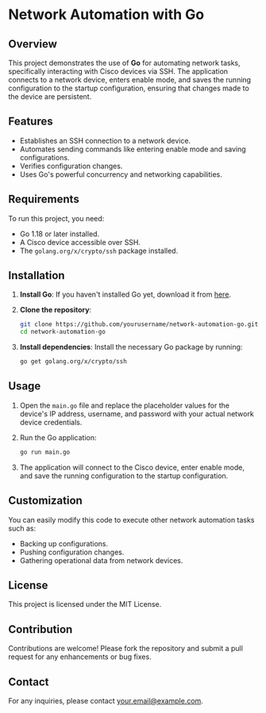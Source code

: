 
# Network Automation with Go

## Overview
This project demonstrates the use of **Go** for automating network tasks, specifically interacting with Cisco devices via SSH. The application connects to a network device, enters enable mode, and saves the running configuration to the startup configuration, ensuring that changes made to the device are persistent.

## Features
- Establishes an SSH connection to a network device.
- Automates sending commands like entering enable mode and saving configurations.
- Verifies configuration changes.
- Uses Go's powerful concurrency and networking capabilities.

## Requirements
To run this project, you need:
- Go 1.18 or later installed.
- A Cisco device accessible over SSH.
- The `golang.org/x/crypto/ssh` package installed.

## Installation

1. **Install Go**:
   If you haven't installed Go yet, download it from [here](https://golang.org/dl/).

2. **Clone the repository**:
   ```bash
   git clone https://github.com/yourusername/network-automation-go.git
   cd network-automation-go
   ```

3. **Install dependencies**:
   Install the necessary Go package by running:
   ```bash
   go get golang.org/x/crypto/ssh
   ```

## Usage

1. Open the `main.go` file and replace the placeholder values for the device's IP address, username, and password with your actual network device credentials.

2. Run the Go application:
   ```bash
   go run main.go
   ```

3. The application will connect to the Cisco device, enter enable mode, and save the running configuration to the startup configuration.

## Customization

You can easily modify this code to execute other network automation tasks such as:
- Backing up configurations.
- Pushing configuration changes.
- Gathering operational data from network devices.

## License
This project is licensed under the MIT License.

## Contribution
Contributions are welcome! Please fork the repository and submit a pull request for any enhancements or bug fixes.

## Contact
For any inquiries, please contact [your.email@example.com](mailto:your.email@example.com).

